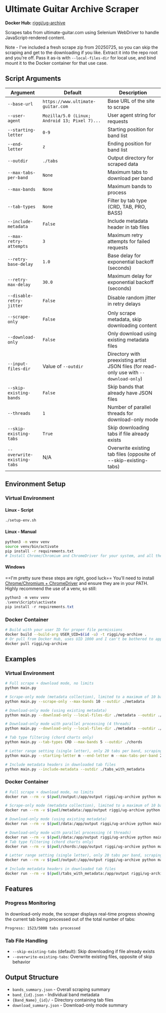 # Ultimate Guitar Archive Scraper

**Docker Hub:** [riggi/ug-archive](https://hub.docker.com/r/riggi/ug-archive)

Scrapes tabs from ultimate-guitar.com using Selenium WebDriver to handle JavaScript-rendered content.

Note - I've included a fresh scrape zip from 20250725, so you can skip the scraping and get to the downloading if you like.
Extract it into the repo root and you're off. Pass it as-is with `--local-files-dir` for local use, and bind mount it to the
Docker container for that use case.

## Script Arguments

| Argument | Default | Description |
|----------|---------|-------------|
| `--base-url` | `https://www.ultimate-guitar.com` | Base URL of the site to scrape |
| `--user-agent` | `Mozilla/5.0 (Linux; Android 13; Pixel 7)...` | User agent string for requests |
| `--starting-letter` | `0-9` | Starting position for band list |
| `--end-letter` | `z` | Ending position for band list |
| `--outdir` | `./tabs` | Output directory for scraped data |
| `--max-tabs-per-band` | `None` | Maximum tabs to download per band |
| `--max-bands` | `None` | Maximum bands to process |
| `--tab-types` | `None` | Filter by tab type (CRD, TAB, PRO, BASS) |
| `--include-metadata` | `False` | Include metadata header in tab files |
| `--max-retry-attempts` | `3` | Maximum retry attempts for failed requests |
| `--retry-base-delay` | `1.0` | Base delay for exponential backoff (seconds) |
| `--retry-max-delay` | `30.0` | Maximum delay for exponential backoff (seconds) |
| `--disable-retry-jitter` | `False` | Disable random jitter in retry delays |
| `--scrape-only` | `False` | Only scrape metadata, skip downloading content |
| `--download-only` | `False` | Only download using existing metadata files |
| `--input-files-dir` | Value of `--outdir` | Directory with preexisting artist JSON files (for read-only use with `--download-only`) |
| `--skip-existing-bands` | `False` | Skip bands that already have JSON files |
| `--threads` | `1` | Number of parallel threads for download-only mode |
| `--skip-existing-tabs` | `True` | Skip downloading tabs if file already exists |
| `--overwrite-existing-tabs` | N/A | Overwrite existing tab files (opposite of --skip-existing-tabs) |

## Environment Setup

### Virtual Environment

#### Linux - Script
```bash
./setup-env.sh
```

#### Linux - Manual
```bash
python3 -m venv venv
source venv/bin/activate
pip install -r requirements.txt
# Install Chrome/Chromium and ChromeDriver for your system, and all the prereqs listed in `setup-env.sh`
```

#### Windows
==I'm pretty sure these steps are right, good luck==
You'll need to install [Chrome/Chromium + ChromeDriver](https://googlechromelabs.github.io/chrome-for-testing/#stable)
and ensure they are in your PATH.
Highly recommend the use of a venv, so still:
```powershell
python3 -m venv venv
.\venv\Scripts\activate
pip install -r requirements.txt
```


### Docker Container
```bash
# Build with your user ID for proper file permissions
docker build --build-arg USER_UID=$(id -u) -t riggi/ug-archive .
# Or pull from Docker Hub, uses UID 1000 and I can't be bothered to apply any further effort
docker pull riggi/ug-archive
```

## Examples

### Virtual Environment

```bash
# Full scrape + download mode, no limits
python main.py

# Scrape-only mode (metadata collection), limited to a maximum of 10 bands
python main.py --scrape-only --max-bands 10 --outdir ./metadata

# Download-only mode (using existing metadata)
python main.py --download-only --local-files-dir ./metadata --outdir ./tabs

# Download-only mode with parallel processing (4 threads)
python main.py --download-only --local-files-dir ./metadata --outdir ./tabs --threads 4

# Tab type filtering (chord charts only)
python main.py --tab-types CRD --max-bands 5 --outdir ./chords

# Letter range setting (single letter), only 20 tabs per band, scraping + downloading
python main.py --starting-letter m --end-letter m --max-tabs-per-band 20

# Include metadata headers in downloaded tab files
python main.py --include-metadata --outdir ./tabs_with_metadata
```

### Docker Container

```bash
# Full scrape + download mode, no limits
docker run --rm -v $(pwd)/output:/app/output riggi/ug-archive python main.py --outdir /app/output

# Scrape-only mode (metadata collection), limited to a maximum of 10 bands
docker run --rm -v $(pwd)/metadata:/app/output riggi/ug-archive python main.py --scrape-only --max-bands 10 --outdir /app/output

# Download-only mode (using existing metadata)
docker run --rm -v $(pwd)/data:/app/output riggi/ug-archive python main.py --download-only --local-files-dir /app/output --outdir /app/output

# Download-only mode with parallel processing (4 threads)
docker run --rm -v $(pwd)/data:/app/output riggi/ug-archive python main.py --download-only --local-files-dir /app/output --outdir /app/output --threads 4
# Tab type filtering (chord charts only)
docker run --rm -v $(pwd)/chords:/app/output riggi/ug-archive python main.py --tab-types CRD --max-bands 5 --outdir /app/output

# Letter range setting (single letter), only 20 tabs per band, scraping + downloading
docker run --rm -v $(pwd)/output:/app/output riggi/ug-archive python main.py --starting-letter m --end-letter m --max-tabs-per-band 20 --outdir /app/output

# Include metadata headers in downloaded tab files
docker run --rm -v $(pwd)/tabs_with_metadata:/app/output riggi/ug-archive python main.py --include-metadata --max-bands 3 --outdir /app/output
```

## Features

### Progress Monitoring
In download-only mode, the scraper displays real-time progress showing the current tab being processed out of the total number of tabs:
```
Progress: 1523/5000 tabs processed
```

### Tab File Handling
- `--skip-existing-tabs` (default): Skip downloading if file already exists
- `--overwrite-existing-tabs`: Overwrite existing files, opposite of skip behavior

## Output Structure

- `bands_summary.json` - Overall scraping summary
- `band_{id}.json` - Individual band metadata
- `{Band_Name}_{id}/` - Directory containing tab files
- `download_summary.json` - Download-only mode summary